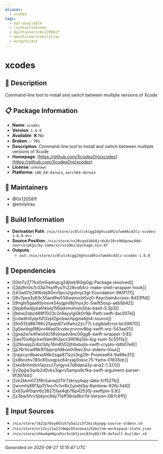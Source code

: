 ```yaml
---
aliases:
  - xcodes
tags:
  - not-available
  - license/unknown
  - maintainers/0x120581f
  - maintainers/emilytrau
  - outputs/out
---
```


# xcodes

## 📝 Description

Command-line tool to install and switch between multiple versions of Xcode

## 📋 Package Information

- **Name**: `xcodes`
- **Version**: `1.6.0`
- **Available**: ❌ No
- **Broken**: ✅ No
- **Description**: Command-line tool to install and switch between multiple versions of Xcode
- **Homepage**: [https://github.com/XcodesOrg/xcodes](https://github.com/XcodesOrg/xcodes)
- **License**: `unknown`
- **Platforms**: `x86_64-darwin`, `aarch64-darwin`
## 👥 Maintainers

- @0x120581f
- @emilytrau


## 🔧 Build Information

- **Derivation Path**: `/nix/store/zc0lxlckcgg2dghsxa9hzx7wm4kcm3lz-xcodes-1.6.0.drv`
- **Source Position**: `/nix/store/ns30sqxb36k8jrds8z18rv96bpnwc60d-source/pkgs/by-name/xc/xcodes/package.nix:47`
- **Outputs**:
  - `out`:  `/nix/store/zc0lxlckcgg2dghsxa9hzx7wm4kcm3lz-xcodes-1.6.0`

## 🔗 Dependencies

- [[0m7y277kx0m5qdnqcg2djlwk9l0ip0gj-Package.resolved]]
- [[2jbjfm0s7c03a7mylffys7n228vs64rz-make-shell-wrapper-hook]]
- [[43wl01z26f6xbj90mr5pcs2gxhnjx3gl-Foundation-985f17f]]
- [[6v7pxa3y63c55ard9w51i6wpnvcb5vz0-KeychainAccess-8d33ffd]]
- [[9nghl5gaa65ynsvk54ygpnl9ji1nys3c-SwiftSoup-aeb5b42]]
- [[bjsb6wdjykafnkixq156qdvmxhsm2bai-bash-5.3p3]]
- [[bmw2sbz488f1023c2n6ayylgi0k0r9jk-Path.swift-dac007e]]
- [[cdw8n0yqxfd13zpl2jpcbwchpgnwkjh4-source]]
- [[fm512d86796v25pqrj67xi9whz2yc77j-LegibleError-bc59670]]
- [[g5azdxgf86jvv46ay0cvzbczrvcnv8bg-swift-srp-543aa01]]
- [[gna2w1x4fwixldc56vjnladv9nc00gg8-swift-wrapper-5.8]]
- [[ias70xi6gckw0lam9h2pcx3lll08q1dx-big-num-5c5511a]]
- [[j29sxqq2c6zl3dy76m8552jlhbxbsjla-swift-crypto-ddb07e8]]
- [[p76r0cwlf6k97ibprrpfd8xw0r8wc3nx-stdenv-linux]]
- [[rajzcyc6bavw4l6k2sga871zzs3rg29r-PromiseKit-8a98e31]]
- [[s8bnzhv785c80xxqpsz64ryap0xkxc75-Yams-01835dc]]
- [[sks8nhmbm1azzxz7jvlgyvs7d6dana3y-aria2-1.37.0]]
- [[v2ipjjw3qnb2d0vks3qprv5amps9cfka-swift-argument-parser-9f39744]]
- [[vk2kkm072f8rlzanwj07ilr7zknyybqq-data-fcf527b]]
- [[wvmfq88f3jq151ncr1v1vr8x2yjwb0jq-Rainbow-626c3d4]]
- [[x63y4f0qnr6z3827j1as4qb76p42530j-swiftpm-5.8]]
- [[z3bw5hrv1jbbjnc9dy71sff38na9bn7d-Version-087c91f]]

## 📁 Input Sources

- `/nix/store/l622p70vy8k5sh7y5wizi5f2mic6ynpg-source-stdenv.sh`
- `/nix/store/nri2xjz1a21l0mpz5hznanazz52wzlnm-workspace-state.json`
- `/nix/store/shkw4qm9qcw5sc5n1k5jznc83ny02r39-default-builder.sh`

---
*Generated on 2025-09-27 13:15:47 UTC*
